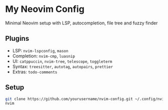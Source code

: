 # My Neovim Config

Minimal Neovim setup with LSP, autocompletion, file tree and fuzzy finder

## Plugins

- LSP: `nvim-lspconfig`, `mason`
- Completion: `nvim-cmp`, `luasnip`
- UI: `catppuccin`, `nvim-tree`, `telescope`, `toggleterm`
- Syntax: `treesitter`, `autotag`, `autopairs`, `prettier`
- Extras: `todo-comments`

## Setup

```bash
git clone https://github.com/yourusername/nvim-config.git ~/.config/nvim
nvim
```

